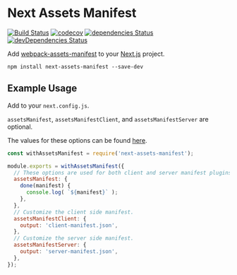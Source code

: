 # Next Assets Manifest

[![Build Status](https://travis-ci.org/webdeveric/next-assets-manifest.svg?branch=master)](https://travis-ci.org/webdeveric/next-assets-manifest)
[![codecov](https://codecov.io/gh/webdeveric/next-assets-manifest/branch/master/graph/badge.svg)](https://codecov.io/gh/webdeveric/next-assets-manifest)
[![dependencies Status](https://david-dm.org/webdeveric/next-assets-manifest/status.svg)](https://david-dm.org/webdeveric/next-assets-manifest)
[![devDependencies Status](https://david-dm.org/webdeveric/next-assets-manifest/dev-status.svg)](https://david-dm.org/webdeveric/next-assets-manifest?type=dev)

Add [webpack-assets-manifest](https://github.com/webdeveric/webpack-assets-manifest) to your [Next.js](https://nextjs.org/) project.

```shell
npm install next-assets-manifest --save-dev
```

## Example Usage

Add to your `next.config.js`.

`assetsManifest`, `assetsManifestClient`, and `assetsManifestServer` are optional.

The values for these options can be found [here](https://github.com/webdeveric/webpack-assets-manifest#options-read-the-schema).

```js
const withAssetsManifest = require('next-assets-manifest');

module.exports = withAssetsManifest({
  // These options are used for both client and server manifest plugins.
  assetsManifest: {
    done(manifest) {
      console.log( `${manifest}` );
    },
  },
  // Customize the client side manifest.
  assetsManifestClient: {
    output: 'client-manifest.json',
  },
  // Customize the server side manifest.
  assetsManifestServer: {
    output: 'server-manifest.json',
  },
});
```
